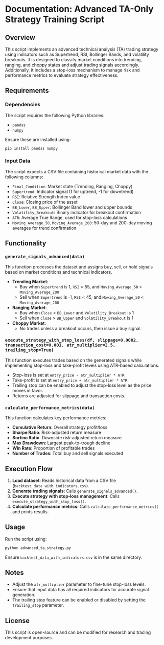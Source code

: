# Documentation: Advanced TA-Only Strategy Training Script

## Overview
This script implements an advanced technical analysis (TA) trading strategy using indicators such as Supertrend, RSI, Bollinger Bands, and volatility breakouts. It is designed to classify market conditions into trending, ranging, and choppy states and adjust trading signals accordingly. Additionally, it includes a stop-loss mechanism to manage risk and performance metrics to evaluate strategy effectiveness.

## Requirements
### Dependencies
The script requires the following Python libraries:
- `pandas`
- `numpy`

Ensure these are installed using:
```bash
pip install pandas numpy
```

### Input Data
The script expects a CSV file containing historical market data with the following columns:
- `Final_Condition`: Market state (Trending, Ranging, Choppy)
- `Supertrend`: Indicator signal (1 for uptrend, -1 for downtrend)
- `RSI`: Relative Strength Index value
- `Close`: Closing price of the asset
- `BB_Lower`, `BB_Upper`: Bollinger Band lower and upper bounds
- `Volatility_Breakout`: Binary indicator for breakout confirmation
- `ATR`: Average True Range, used for stop-loss calculations
- `Moving_Average_50`, `Moving_Average_200`: 50-day and 200-day moving averages for trend confirmation

## Functionality
### `generate_signals_advanced(data)`
This function processes the dataset and assigns buy, sell, or hold signals based on market conditions and technical indicators.

- **Trending Market**:
  - Buy when `Supertrend` is 1, `RSI` > 55, and `Moving_Average_50` > `Moving_Average_200`
  - Sell when `Supertrend` is -1, `RSI` < 45, and `Moving_Average_50` < `Moving_Average_200`
- **Ranging Market**:
  - Buy when `Close` < `BB_Lower` and `Volatility_Breakout` is 1
  - Sell when `Close` > `BB_Upper` and `Volatility_Breakout` is 1
- **Choppy Market**:
  - No trades unless a breakout occurs, then issue a buy signal.

### `execute_strategy_with_stop_loss(df, slippage=0.0002, transaction_cost=0.001, atr_multiplier=2.5, trailing_stop=True)`
This function executes trades based on the generated signals while implementing stop-loss and take-profit levels using ATR-based calculations.

- Stop-loss is set at `entry_price - atr_multiplier * ATR`
- Take-profit is set at `entry_price + atr_multiplier * ATR`
- Trailing stop can be enabled to adjust the stop-loss level as the price moves in favor.
- Returns are adjusted for slippage and transaction costs.

### `calculate_performance_metrics(data)`
This function calculates key performance metrics:
- **Cumulative Return**: Overall strategy profit/loss
- **Sharpe Ratio**: Risk-adjusted return measure
- **Sortino Ratio**: Downside risk-adjusted return measure
- **Max Drawdown**: Largest peak-to-trough decline
- **Win Rate**: Proportion of profitable trades
- **Number of Trades**: Total buy and sell signals executed

## Execution Flow
1. **Load dataset**: Reads historical data from a CSV file (`backtest_data_with_indicators.csv`).
2. **Generate trading signals**: Calls `generate_signals_advanced()`.
3. **Execute strategy with stop-loss management**: Calls `execute_strategy_with_stop_loss()`.
4. **Calculate performance metrics**: Calls `calculate_performance_metrics()` and prints results.

## Usage
Run the script using:
```bash
python advanced_ta_strategy.py
```
Ensure `backtest_data_with_indicators.csv` is in the same directory.

## Notes
- Adjust the `atr_multiplier` parameter to fine-tune stop-loss levels.
- Ensure that input data has all required indicators for accurate signal generation.
- The trailing stop feature can be enabled or disabled by setting the `trailing_stop` parameter.

## License
This script is open-source and can be modified for research and trading development purposes.